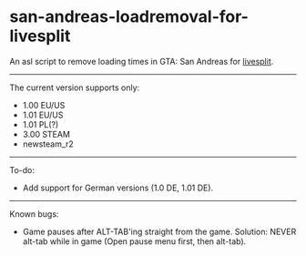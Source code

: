 # san-andreas-loadremoval-for-livesplit

An asl script to remove loading times in GTA: San Andreas for [livesplit](http://livesplit.github.io).

------

The current version supports only:
* 1.00 EU/US
* 1.01 EU/US
* 1.01 PL(?)
* 3.00 STEAM
* newsteam_r2

------

To-do:
* Add support for German versions (1.0 DE, 1.01 DE).

------

Known bugs:
* Game pauses after ALT-TAB'ing straight from the game. Solution: NEVER alt-tab while in game (Open pause menu first, then alt-tab).
